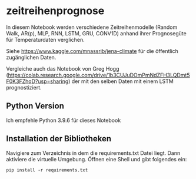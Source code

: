 # zeitreihenprognose
In diesem Notebook werden verschiedene Zeitreihenmodelle (Random Walk, AR(p), MLP, RNN, LSTM, GRU, CONV1D) anhand ihrer Prognosegüte für Temperaturdaten verglichen.

Siehe https://www.kaggle.com/mnassrib/jena-climate für die öffentlich zugänglichen Daten.

Vergleiche auch das Notebook von Greg Hogg (https://colab.research.google.com/drive/1b3CUJuDOmPmNdZFH3LQDmt5F0K3FZhqD?usp=sharing) der mit den selben Daten mit einem LSTM prognostiziert.

## Python Version

Ich empfehle Python 3.9.6 für dieses Notebook

## Installation der Bibliotheken

Navigiere zum Verzeichnis in dem die requirements.txt Datei liegt. Dann aktiviere die virtuelle Umgebung. Öffnen eine Shell und gibt folgendes ein:

 ~~~ 
pip install -r requirements.txt
 ~~~ 
